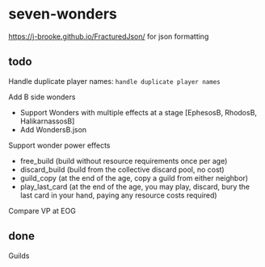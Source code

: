 # seven-wonders

https://j-brooke.github.io/FracturedJson/ 
for json formatting 


## todo
Handle duplicate player names: `handle duplicate player names`

Add B side wonders
- Support Wonders with multiple effects at a stage [EphesosB, RhodosB, HalikarnassosB]
- Add WondersB.json

Support wonder power effects
- free_build (build without resource requirements once per age)
- discard_build (build from the collective discard pool, no cost)
- guild_copy (at the end of the age, copy a guild from either neighbor)
- play_last_card (at the end of the age, you may play, discard, bury the last card in your hand, paying any resource costs required)


Compare VP at EOG

## done

Guilds